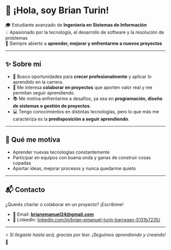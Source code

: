 # 👋 ¡Hola, soy Brian Turin!

🎓 Estudiante avanzado de **Ingeniería en Sistemas de Información**  
💡 Apasionado por la tecnología, el desarrollo de software y la resolución de problemas  
🚀 Siempre abierto a **aprender, mejorar y enfrentarme a nuevos proyectos**  

---

## ✨ Sobre mí
- 🔭 Busco oportunidades para **crecer profesionalmente** y aplicar lo aprendido en la carrera.  
- 🤝 Me interesa **colaborar en proyectos** que aporten valor real y me permitan seguir aprendiendo.  
- 📚 Me motiva enfrentarme a desafíos, ya sea en **programación, diseño de sistemas o gestión de proyectos**.  
- 💻 Tengo conocimientos en distintas tecnologías, pero lo que más me caracteriza es la **predisposición a seguir aprendiendo**.  

---

## 🚀 Qué me motiva
- Aprender nuevas tecnologías constantemente  
- Participar en equipos con buena onda y ganas de construir cosas copadas  
- Aportar ideas, mejorar procesos y nunca quedarme quieto  

---

## 📬 Contacto
¿Querés charlar o colaborar en un proyecto? ¡Escribime!  

- 📧 Email: **brianemanuel24@gmail.com**  
- 💼 LinkedIn: [linkedin.com/in/brian-emanuel-turin-barragan-5131b7235/](https://www.linkedin.com/in/brian-emanuel-turin-barragan-5131b7235/)  

---

⭐️ *Si llegaste hasta acá, gracias por leer. ¡Seguimos aprendiendo y creando!* 🚀
